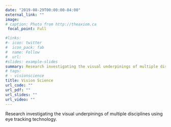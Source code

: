 ```yaml
---
date: "2019-08-29T00:00:00-04:00"
external_link: ""
image:
# caption: Photo from http://theaxiom.ca
 focal_point: Full

#links:
#- icon: twitter
#  icon_pack: fab
#  name: Follow
#  url: 
#slides: example-slides
summary: Research investigating the visual underpinings of multiple disciplines using eye tracking technology.  
# tags:
# - visionscience
title: Vision Science
url_code: ""
url_pdf: ""
url_slides: ""
url_video: ""
---
```


Research investigating the visual underpinings of multiple disciplines using eye tracking technology.    



